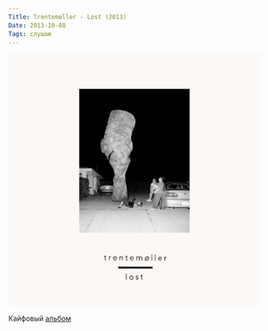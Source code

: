 ```yaml
---
Title: Trentemøller - Lost (2013)
Date: 2013-10-08
Tags: слушаю
---
```


![trentemoller-lost.jpg](images/trentemoller-lost.jpg)

Кайфовый [альбом](https://itunes.apple.com/ru/album/lost/id685979776?l=en)